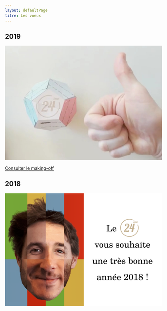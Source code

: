 ```yaml
---
layout: defaultPage
titre: Les voeux
---
```


## 2019

![2019](/img/2019/screen.jpg  "Bonne année 2019")

[Consulter le making-off](/2019/)

## 2018

![2018](/img/2018.png "Bonne année 2018")

